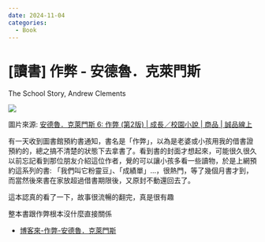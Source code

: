 ```yaml
---
date: 2024-11-04
categories:
  - Book
---
```


# [讀書] 作弊 - 安德魯．克萊門斯

The School Story, Andrew Clements


![](../../assets/blog/books/the-school-story.jpg)

圖片來源: [安德魯．克萊門斯 6: 作弊 (第2版) | 成長／校園小說 | 商品 | 誠品線上](https://www.eslite.com/product/1001116172682254455003)



有一天收到圖書館預約書通知，書名是「作弊」，以為是老婆或小孩用我的借書證預約的，總之搞不清楚的狀態下去拿書了。看到書的封面才想起來，可能很久很久以前忘記看到那位朋友介紹這位作者，覺的可以讓小孩多看一些讀物，於是上網預約這系列的書: 「我們叫它粉靈豆」、「成績單」...，很熱門，等了幾個月書才到，而當然後來書在家放超過借書期限後，又原封不動還回去了。


這本認真的看了一下，故事很流暢的翻完，真是很有趣

整本書跟作弊根本沒什麼直接關係

- [博客來-作弊-安德魯．克萊門斯](https://www.books.com.tw/products/0010436332)

